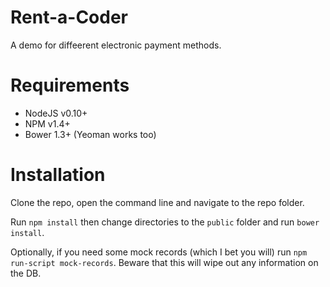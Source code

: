 Rent-a-Coder
============

A demo for diffeerent electronic payment methods.


Requirements
============

- NodeJS v0.10+
- NPM v1.4+
- Bower 1.3+ (Yeoman works too)


Installation
============

Clone the repo, open the command line and navigate to the repo folder.

Run ```npm install``` then change directories to the ```public``` folder and run ```bower install```.

Optionally, if you need some mock records (which I bet you will) run ```npm run-script mock-records```. Beware that this will wipe out any information on the DB.
